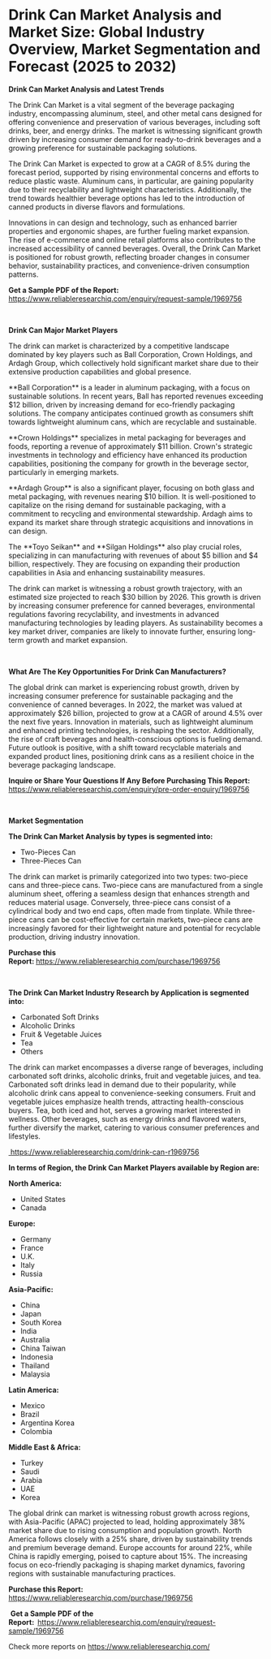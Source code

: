 <p><h1>Drink Can Market Analysis and Market Size: Global Industry Overview, Market Segmentation and Forecast (2025 to 2032)</h1></p><p><strong>Drink Can Market Analysis and Latest Trends</strong></p>
<p><p>The Drink Can Market is a vital segment of the beverage packaging industry, encompassing aluminum, steel, and other metal cans designed for offering convenience and preservation of various beverages, including soft drinks, beer, and energy drinks. The market is witnessing significant growth driven by increasing consumer demand for ready-to-drink beverages and a growing preference for sustainable packaging solutions.</p><p>The Drink Can Market is expected to grow at a CAGR of 8.5% during the forecast period, supported by rising environmental concerns and efforts to reduce plastic waste. Aluminum cans, in particular, are gaining popularity due to their recyclability and lightweight characteristics. Additionally, the trend towards healthier beverage options has led to the introduction of canned products in diverse flavors and formulations.</p><p>Innovations in can design and technology, such as enhanced barrier properties and ergonomic shapes, are further fueling market expansion. The rise of e-commerce and online retail platforms also contributes to the increased accessibility of canned beverages. Overall, the Drink Can Market is positioned for robust growth, reflecting broader changes in consumer behavior, sustainability practices, and convenience-driven consumption patterns.</p></p>
<p><strong>Get a Sample PDF of the Report:&nbsp;</strong> <a href="https://www.reliableresearchiq.com/enquiry/request-sample/1969756?utm_campaign=2386&utm_medium=2&utm_source=Github&utm_content=ia&utm_term=14022025&utm_id=drink-can">https://www.reliableresearchiq.com/enquiry/request-sample/1969756</a></p>
<p>&nbsp;</p>
<p><strong>Drink Can Major Market Players</strong></p>
<p><p>The drink can market is characterized by a competitive landscape dominated by key players such as Ball Corporation, Crown Holdings, and Ardagh Group, which collectively hold significant market share due to their extensive production capabilities and global presence.</p><p>**Ball Corporation** is a leader in aluminum packaging, with a focus on sustainable solutions. In recent years, Ball has reported revenues exceeding $12 billion, driven by increasing demand for eco-friendly packaging solutions. The company anticipates continued growth as consumers shift towards lightweight aluminum cans, which are recyclable and sustainable.</p><p>**Crown Holdings** specializes in metal packaging for beverages and foods, reporting a revenue of approximately $11 billion. Crown's strategic investments in technology and efficiency have enhanced its production capabilities, positioning the company for growth in the beverage sector, particularly in emerging markets.</p><p>**Ardagh Group** is also a significant player, focusing on both glass and metal packaging, with revenues nearing $10 billion. It is well-positioned to capitalize on the rising demand for sustainable packaging, with a commitment to recycling and environmental stewardship. Ardagh aims to expand its market share through strategic acquisitions and innovations in can design.</p><p>The **Toyo Seikan** and **Silgan Holdings** also play crucial roles, specializing in can manufacturing with revenues of about $5 billion and $4 billion, respectively. They are focusing on expanding their production capabilities in Asia and enhancing sustainability measures.</p><p>The drink can market is witnessing a robust growth trajectory, with an estimated size projected to reach $30 billion by 2026. This growth is driven by increasing consumer preference for canned beverages, environmental regulations favoring recyclability, and investments in advanced manufacturing technologies by leading players. As sustainability becomes a key market driver, companies are likely to innovate further, ensuring long-term growth and market expansion.</p></p>
<p>&nbsp;</p>
<p><strong>What Are The Key Opportunities For Drink Can Manufacturers?</strong></p>
<p><p>The global drink can market is experiencing robust growth, driven by increasing consumer preference for sustainable packaging and the convenience of canned beverages. In 2022, the market was valued at approximately $26 billion, projected to grow at a CAGR of around 4.5% over the next five years. Innovation in materials, such as lightweight aluminum and enhanced printing technologies, is reshaping the sector. Additionally, the rise of craft beverages and health-conscious options is fueling demand. Future outlook is positive, with a shift toward recyclable materials and expanded product lines, positioning drink cans as a resilient choice in the beverage packaging landscape.</p></p>
<p><strong>Inquire or Share Your Questions If Any Before Purchasing This Report:</strong> <a href="https://www.reliableresearchiq.com/enquiry/pre-order-enquiry/1969756?utm_campaign=2386&utm_medium=2&utm_source=Github&utm_content=ia&utm_term=14022025&utm_id=drink-can">https://www.reliableresearchiq.com/enquiry/pre-order-enquiry/1969756</a></p>
<p>&nbsp;</p>
<p><strong>Market Segmentation</strong></p>
<p><strong>The Drink Can Market Analysis by types is segmented into:</strong></p>
<p><ul><li>Two-Pieces Can</li><li>Three-Pieces Can</li></ul></p>
<p><p>The drink can market is primarily categorized into two types: two-piece cans and three-piece cans. Two-piece cans are manufactured from a single aluminum sheet, offering a seamless design that enhances strength and reduces material usage. Conversely, three-piece cans consist of a cylindrical body and two end caps, often made from tinplate. While three-piece cans can be cost-effective for certain markets, two-piece cans are increasingly favored for their lightweight nature and potential for recyclable production, driving industry innovation.</p></p>
<p><strong>Purchase this Report:&nbsp;</strong><a href="https://www.reliableresearchiq.com/purchase/1969756?utm_campaign=2386&utm_medium=2&utm_source=Github&utm_content=ia&utm_term=14022025&utm_id=drink-can">https://www.reliableresearchiq.com/purchase/1969756</a></p>
<p>&nbsp;</p>
<p><strong>The Drink Can Market Industry Research by Application is segmented into:</strong></p>
<p><ul><li>Carbonated Soft Drinks</li><li>Alcoholic Drinks</li><li>Fruit & Vegetable Juices</li><li>Tea</li><li>Others</li></ul></p>
<p><p>The drink can market encompasses a diverse range of beverages, including carbonated soft drinks, alcoholic drinks, fruit and vegetable juices, and tea. Carbonated soft drinks lead in demand due to their popularity, while alcoholic drink cans appeal to convenience-seeking consumers. Fruit and vegetable juices emphasize health trends, attracting health-conscious buyers. Tea, both iced and hot, serves a growing market interested in wellness. Other beverages, such as energy drinks and flavored waters, further diversify the market, catering to various consumer preferences and lifestyles.</p></p>
<p><a href="https://www.reliableresearchiq.com/drink-can-r1969756?utm_campaign=2386&utm_medium=2&utm_source=Github&utm_content=ia&utm_term=14022025&utm_id=drink-can">&nbsp;https://www.reliableresearchiq.com/drink-can-r1969756</a></p>
<p><strong>In terms of Region, the Drink Can Market Players available by Region are:</strong></p>
<p>
    <p> <strong> North America: </strong>
        <ul>
            <li>United States</li>
            <li>Canada</li>
        </ul>
        </p> 
    <p> <strong> Europe: </strong>
        <ul>
            <li>Germany</li>
            <li>France</li>
            <li>U.K.</li>
            <li>Italy</li>
            <li>Russia</li>
        </ul>
        </p> 
    <p> <strong> Asia-Pacific: </strong>
        <ul>
            <li>China</li>
            <li>Japan</li>
            <li>South Korea</li>
            <li>India</li>
            <li>Australia</li>
            <li>China Taiwan</li>
            <li>Indonesia</li>
            <li>Thailand</li>
            <li>Malaysia</li>
        </ul>
        </p> 
    <p> <strong> Latin America: </strong>
        <ul>
            <li>Mexico</li>
            <li>Brazil</li>
            <li>Argentina Korea</li>
            <li>Colombia</li>
        </ul>
        </p> 
    <p> <strong> Middle East & Africa: </strong>
        <ul>
            <li>Turkey</li>
            <li>Saudi</li>
            <li>Arabia</li>
            <li>UAE</li>
            <li>Korea</li>
        </ul>
    </p>
    </p>
<p><p>The global drink can market is witnessing robust growth across regions, with Asia-Pacific (APAC) projected to lead, holding approximately 38% market share due to rising consumption and population growth. North America follows closely with a 25% share, driven by sustainability trends and premium beverage demand. Europe accounts for around 22%, while China is rapidly emerging, poised to capture about 15%. The increasing focus on eco-friendly packaging is shaping market dynamics, favoring regions with sustainable manufacturing practices.</p></p>
<p><strong>Purchase this Report: </strong><a href="https://www.reliableresearchiq.com/purchase/1969756?utm_campaign=2386&utm_medium=2&utm_source=Github&utm_content=ia&utm_term=14022025&utm_id=drink-can">https://www.reliableresearchiq.com/purchase/1969756</a></p>
<p>&nbsp;<strong>Get a Sample PDF of the Report:&nbsp;&nbsp;</strong><a href="https://www.reliableresearchiq.com/enquiry/request-sample/1969756?utm_campaign=2386&utm_medium=2&utm_source=Github&utm_content=ia&utm_term=14022025&utm_id=drink-can">https://www.reliableresearchiq.com/enquiry/request-sample/1969756</a></p>
<p><strong></strong></p>
<p>Check more reports on <a href="https://www.reliableresearchiq.com/?utm_campaign=2386&utm_medium=2&utm_source=Github&utm_content=ia&utm_term=14022025&utm_id=drink-can">https://www.reliableresearchiq.com/</a></p>